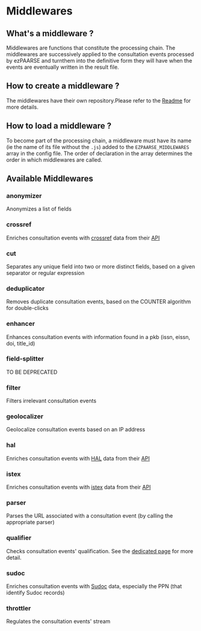 # Middlewares #

## What's a middleware ? ##

Middlewares are functions that constitute the processing chain. The middlewares are successively applied to the consultation events processed by ezPAARSE and turnthem into the definitive form they will have when the events are eventually written in the result file.

## How to create a middleware ? ##

The middlewares have their own repository.Please refer to the [Readme](https://github.com/ezpaarse-project/ezpaarse-middlewares) for more details.

## How to load a middleware ? ##

To become part of the processing chain, a middleware must have its name (ie the name of its file without the `.js`) added to the `EZPAARSE_MIDDLEWARES` array in the config file. The order of declaration in the array determines the order in which middlewares are called.

## Available Middlewares ##
### anonymizer
Anonymizes a list of fields

### crossref
Enriches consultation events with [crossref](http://search.crossref.org/) data from their [API](http://search.crossref.org/help/api)

### cut
Separates any unique field into two or more distinct fields, based on a given separator or regular expression

### deduplicator
Removes duplicate consultation events, based on the COUNTER algorithm for double-clicks

### enhancer
Enhances consultation events with information found in a pkb (issn, eissn, doi, title_id)

### field-splitter
TO BE DEPRECATED

### filter
Filters irrelevant consultation events

### geolocalizer
Geolocalize consultation events based on an IP address

### hal
Enriches consultation events with [HAL](https://hal.archives-ouvertes.fr/) data from their [API](https://api.archives-ouvertes.fr/docs/search)

### istex
Enriches consultation events with [istex](http://www.istex.fr/) data from their [API](https://api.istex.fr/documentation/)

### parser
Parses the URL associated with a consultation event (by calling the appropriate parser)

### qualifier
Checks consultation events' qualification. See the [dedicated page](../features/qualification.html) for more detail.

### sudoc
Enriches consultation events with [Sudoc](http://www.sudoc.abes.fr) data, especially the PPN (that identify Sudoc records)

### throttler
Regulates the consultation events' stream
